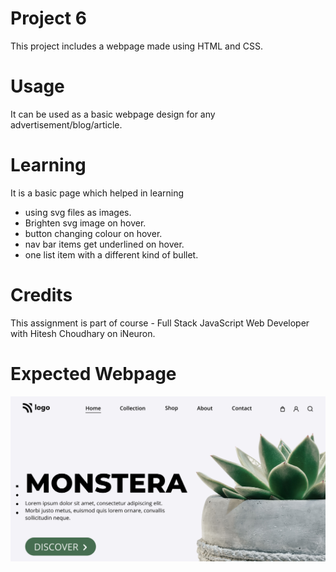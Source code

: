 # Project 6

This project includes a webpage made using HTML and CSS. 

# Usage

It can be used as a basic webpage design for any advertisement/blog/article.

# Learning

It is a basic page which helped in learning
- using svg files as images.
- Brighten svg image on hover.
- button changing colour on hover.
- nav bar items get underlined on hover.
- one list item with a different kind of bullet.

# Credits

This assignment is part of course - Full Stack JavaScript Web Developer with Hitesh Choudhary on iNeuron.

# Expected Webpage

![This is how Webpage looks](./thumbnail.png)
